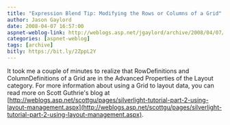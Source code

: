 ```yaml
---
title: "Expression Blend Tip: Modifying the Rows or Columns of a Grid"
author: Jason Gaylord
date: 2008-04-07 16:57:00
aspnet-weblog-link: http://weblogs.asp.net/jgaylord/archive/2008/04/07/expression-blend-tip-modifying-the-rows-or-columns-of-a-grid.aspx
categories: [aspnet-weblog]
tags: [archive]
bitly: https://bit.ly/2ZppL2Y
---
```


It took me a couple of minutes to realize that RowDefinitions and ColumnDefinitions of a Grid are in the Advanced Properties of the Layout category. For more information about using a Grid to layout data, you can read more on Scott Guthrie's blog at [http://weblogs.asp.net/scottgu/pages/silverlight-tutorial-part-2-using-layout-management.aspx](http://weblogs.asp.net/scottgu/pages/silverlight-tutorial-part-2-using-layout-management.aspx).